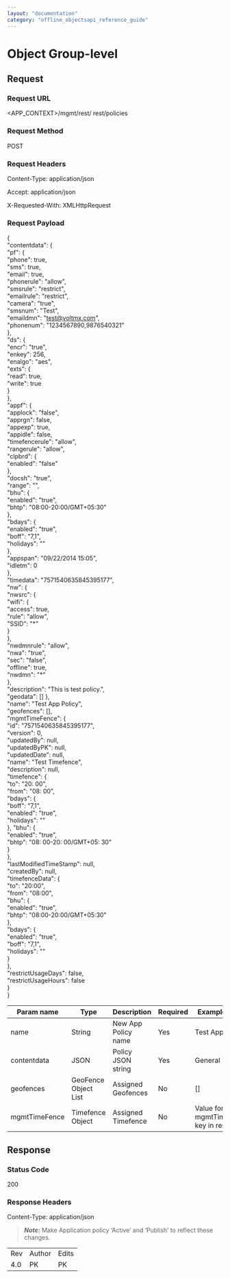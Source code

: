 ```yaml
---
layout: "documentation"
category: "offline_objectsapi_reference_guide"
---
```



Object Group-level
==================

Request
-------

### Request URL

<APP\_CONTEXT>/mgmt/rest/ rest/policies

### Request Method

POST

### Request Headers

Content-Type: application/json

Accept: application/json

X-Requested-With: XMLHttpRequest

### Request Payload

{  
"contentdata": {  
"pf": {  
"phone": true,  
"sms": true,  
"email": true,  
"phonerule": "allow",  
"smsrule": "restrict",  
"emailrule": "restrict",  
"camera": "true",  
"smsnum": "Test",  
"emaildmn": "test@voltmx.com",  
"phonenum": "1234567890,9876540321"  
},  
"ds": {  
"encr": "true",  
"enkey": 256,  
"enalgo": "aes",  
"exts": {  
"read": true,  
"write": true  
}  
},  
"appf": {  
"applock": "false",  
"apprgn": false,  
"appexp": true,  
"appidle": false,  
"timefencerule": "allow",  
"rangerule": "allow",  
"clpbrd": {  
"enabled": "false"  
},  
"docsh": "true",  
"range": "",  
"bhu": {  
"enabled": "true",  
"bhtp": "08:00-20:00/GMT+05:30"  
},  
"bdays": {  
"enabled": "true",  
"boff": "7,1",  
"holidays": ""  
},  
"appspan": "09/22/2014 15:05",  
"idletm": 0  
},  
"timedata": "7571540635845395177",  
"nw": {  
"nwsrc": {  
"wifi": {  
"access": true,  
"rule": "allow",  
"SSID": "\*"  
}  
},  
"nwdmnrule": "allow",  
"nwa": "true",  
"sec": "false",  
"offline": true,  
"nwdmn": "\*"  
},  
"description": "This is test policy.",  
"geodata": \[\] },  
"name": "Test App Policy",  
"geofences": \[\],  
"mgmtTimeFence": {  
"id": "7571540635845395177",  
"version": 0,  
"updatedBy": null,  
"updatedByPK": null,  
"updatedDate": null,  
"name": "Test Timefence",  
"description": null,  
"timefence": {  
"to": "20: 00",  
"from": "08: 00",  
"bdays": {  
"boff": "7,1",  
"enabled": "true",  
"holidays": ""  
}, "bhu": {  
"enabled": "true",  
"bhtp": "08: 00-20: 00/GMT+05: 30"  
}  
},  
"lastModifiedTimeStamp": null,  
"createdBy": null,  
"timefenceData": {  
"to": "20:00",  
"from": "08:00",  
"bhu": {  
"enabled": "true",  
"bhtp": "08:00-20:00/GMT+05:30"  
},  
"bdays": {  
"enabled": "true",  
"boff": "7,1",  
"holidays": ""  
}  
},  
"restrictUsageDays": false,  
"restrictUsageHours": false  
}  
}

  
| Param name | Type | Description | Required | Example value |
| --- | --- | --- | --- | --- |
| name | String | New App Policy name | Yes | Test App Policy |
| contentdata | JSON | Policy JSON string | Yes | General |
| geofences | GeoFence Object List | Assigned Geofences | No | \[\] |
| mgmtTimeFence | Timefence Object | Assigned Timefence | No | Value for mgmtTimeFence key in response |

Response
--------

### Status Code

200

### Response Headers

Content-Type: application/json

> **_Note:_** Make Application policy ‘Active’ and ‘Publish’ to reflect these changes.

<table style="margin-left: 0;margin-right: auto;" data-mc-conditions="Default.HTML5 Only,Default.HTML"><colgroup><col style="width: 37px;"> <col style="width: 51px;"> <col></colgroup><tbody><tr><td>Rev</td><td>Author</td><td>Edits</td></tr><tr><td>4.0</td><td>PK</td><td>PK</td></tr></tbody></table>
